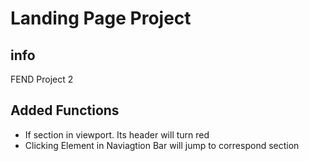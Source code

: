# Landing Page Project

## info
FEND Project 2

## Added Functions
- If section in viewport. Its header will turn red
- Clicking Element in Naviagtion Bar will jump to correspond section